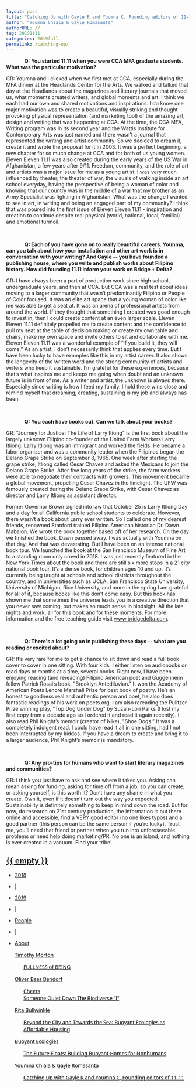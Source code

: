 ```yaml
---
layout: post
title: "Catching Up with Gayle R and Youmna C, Founding editors of 11-11"
author: "Youmna Chlala & Gayle Romasanta"
authorURL: //
tag: 20191111
categories: 2019fall
permalink: /catching-up/
---
```



<span style="font-weight:700;padding-left: 50px;">Q: You started 11.11 when you were CCA MFA graduate students. What was the particular motivation? </span>

GR: Youmna and I clicked when we first met at CCA, especially during the MFA dinner at the Headlands Center for the Arts. We walked and talked that day at the Headlands about the magazines and literary journals that moved us, what moments created writers, and global moments and art. I think we each had our own and shared motivations and inspirations. I do know one major motivation was to create a beautiful, visually striking and thought provoking physical representation (and marketing tool) of the amazing art, design and writing that was happening at CCA. At the time, the CCA MFA, Writing program was in its second year and the Wattis Institute for Contemporary Arts was just named and there wasn’t a journal that represented the writing and artist community. So we decided to dream it, create it and wrote the proposal for it in 2003.  It was a perfect beginning, a new chapter for so much change at CCA and for both of us young women. Eleven Eleven 11.11 was also created during the early years of the US War in Afghanistan, a few years after 9/11. Freedom, community, and the role of art and artists was a major issue for me as a young artist. I was very much influenced by theater, the theater of war, the visuals of walking inside an art school everyday, having the perspective of being a woman of color and knowing that our country was in the middle of a war that my brother as an Army Specialist was fighting in Afghanistan. What was the change I wanted to see in art, in writing and being an engaged part of my community? I think that was poured into the first issue of Eleven Eleven 11.11 - inspiration and creation to continue despite real physical (world, national, local, familial) and emotional turmoil. 
 
 
<br>
 
 
<span style="font-weight:700;padding-left: 50px;">Q: Each of you have gone on to really beautiful careers. Younma, can you talk about how your installation and other art work is in conversation with your writing? And Gayle -- you have founded a publishing house, where you write and publish works about Filipino history. How did founding 11.11 inform your work on Bridge + Delta?</span>
 
 
GR: I have always been a part of production work since high school, undergraduate years, and then at CCA. But CCA was a real test about ideas moving to a larger community that wasn’t predominantly Filipino or People of Color focused. It was an elite art space that a young woman of color like me was able to get a seat at. It was an arena of professional artists from around the world. If they thought that something I created was good enough to invest in, then I could create content at an even larger scale. Eleven Eleven 11.11 definitely propelled me to create content and the confidence to pull my seat at the table of decision making or create my own table and chairs, make my own space and invite others to sit and collaborate with me. Eleven Eleven 11.11 was a wonderful example of “If you build it, they will come.” As an artist, I don’t necessarily think that applies every time. But I have been lucky to have examples like this in my artist career. It also shows the longevity of the written word and the strong community of artists and writers who keep it sustainable. I’m grateful for these experiences, because that’s what inspires me and keeps me going when doubt and an unknown future is in front of me. As a writer and artist, the unknown is always there. Especially since writing is how I feed my family. I hold these wins close and remind myself that dreaming, creating, sustaining is my job and always has been. 

<br>
 
 
<span style="font-weight:700;padding-left: 50px;">Q: You each have books out. Can we talk about your books?</span>
 
GR:  "Journey for Justice: The Life of Larry Itiong" is the first book about the largely unknown Filipino co-founder of the United Farm Workers Larry Itliong. Larry Itliong was an immigrant and worked the fields. He became a labor organizer and was a community leader when the Filipinos began the Delano Grape Strike on September 8, 1965. One week after starting the grape strike, Itliong called Cesar Chavez and asked the Mexicans to join the Delano Grape Strike. After five long years of the strike, the farm workers were able to negotiate their contracts with growers. This movement became a global movement, propelling Cesar Chavez in the limelight. The UFW was famously created during the Delano Grape Strike, with Cesar Chavez as director and Larry Itliong as assistant director. 
 
Former Governor Brown signed into law that October 25 is Larry Itliong Day and a day for all California public school students to celebrate. However, there wasn’t a book about Larry ever written. So I called one of my dearest friends, renowned Stanford trained Filipino American historian Dr. Dawn Mabalon. We wrote the book together based off of her research. On the day we finished the book, Dawn passed away. I was actually with Youmna on that day. And that was devastating. But I have been on an intense national book tour. We launched the book at the San Francisco Museum of Fine Art to a standing room only crowd in 2018. I was just recently featured in the New York Times about the book and there are still six more stops in a 21 city national book tour. It’s a dense book, for children ages 10 and up. It’s currently being taught at schools and school districts throughout the country, and in universities such as UCLA, San Francisco State University, University of Michigan, Rice University, and more in the spring.I am grateful for all of it, because books like this don’t come easy. But this book has shown me that sometimes the universe leads you in a creative direction that you never saw coming, but makes so much sense in hindsight. All the late nights and work, all for this book and for these moments. For more information and the free teaching guide visit www.bridgedelta.com. 
 
<br>

<span style="font-weight:700;padding-left: 50px;">Q: There's a lot going on in publishing these days -- what are you reading or excited about?</span>
 
GR: It’s very rare for me to get a chance to sit down and read a full book cover to cover in one sitting. With four kids, I either listen on audiobooks or read days or months at a time, several books. Right now, I have been enjoying reading (and rereading) Filipino American poet and Guggenheim fellow Patrick Rosal’s book, "Brooklyn Antediluvian." It won the Academy of American Poets Lenore Marshall Prize for best book of poetry. He’s an honest to goodness real and authentic person and poet, he also does fantastic readings of his work on poets.org. I am also rereading the Pulitzer Prize winning play, "Top Dog Under Dog" by Suzan-Lori Parks (I lost my first copy from a decade ago so I ordered it and read it again recently). I also read Phil Knight’s memoir (creator of Nike), "Shoe Dogs.” It was a completely indulgent read. I could have read it all in one sitting, had I not been interrupted by my kiddos. If you have a dream to create and bring it to a larger audience, Phil Knight’s memoir is mandatory. 
 
 <br>
 
<span style="font-weight:700;padding-left: 50px;">Q: Any pro-tips for humans who want to start literary magazines and communities?</span>
 
GR: I think you just have to ask and see where it takes you. Asking can mean asking for funding, asking for time off from a job, so you can create, or asking yourself, is this worth it? Don’t have any shame in what you create. Own it, even if it doesn’t turn out the way you expected. Sustainability is definitely something to keep in mind down the road. But for now, do research on 21st century production, the information is out there online and accessible, find a VERY good editor (no one likes typos) and a good partner (this person can be the same person if you’re lucky). Trust me, you’ll need that friend or partner when you run into unforeseeable problems or need help doing marketing/PR. No one is an island, and nothing is ever created in a vacuum. Find your tribe!   



<!-- End of page -->
<!-- Start of Bottom Footer -->


<nav class="nav justify-content-center" style="box-shadow: 0 2px 2px -2px rgba(0,0,0,0);">
  <div class="nav-container">
    <a href="{{ site.baseurl }}/">
      <h2 class="nav-title">{{ empty }}</h2>
    </a>
    <ul style="position: relative">
      <!-- <li><a href="{{ site.baseurl }}/">Issue</a></li> -->
      <li class="nav-item"><a class="nav-link" href="{{ '/2018-fall' | prepend: site.baseurl }}">2018</a></li>
      <li class="nav-item"><p>|</p></li>
      <li class="nav-item"><a class="nav-link" href="{{ '/2019-fall' | prepend: site.baseurl }}">2019</a></li>
      <li class="nav-item"><p>|</p></li>
      <li class="nav-item"><a class="nav-link" href="{{ '/people' | prepend: site.baseurl }}">People</a></li>
      <li class="nav-item"><p>|</p></li>
      <li class="nav-item"><a class="nav-link" href="{{ '/about' | prepend: site.baseurl }}">About</a></li>
    </ul>
  </div>
</nav>



  <section id="sec4">
    <div class="row">
      <div class="col-md-3">
        <ul>
          <li style="font-family: 'Work Sans','Segoe UI',Helvetica,Arial,sans-serif;list-style-type: none;"><a style="color:#000;" href="{{site.baseurl}}/timothy-morton/">Timothy Morton</a></li>
          <ul>
            <li style="font-family: 'Work Sans','Segoe UI',Helvetica,Arial,sans-serif;list-style-type: none;"><a style="color:#000;" href="{{site.baseurl}}/fullness-of-being/">FULLNESS of BEING</a></li>
          </ul>
        </ul>
      </div>
      <div class="col-md-3">
        <ul>
          <li style="font-family: 'Work Sans','Segoe UI',Helvetica,Arial,sans-serif;list-style-type: none;"><a style="color:#000;" href="{{site.baseurl}}/oliver-bendorf/">Oliver Baez Bendorf</a></li>
          <ul>
            <li style="font-family: 'Work Sans','Segoe UI',Helvetica,Arial,sans-serif;list-style-type: none;"><a style="color:#000;" href="{{site.baseurl}}/cheers/">Cheers</a></li>
            <li style="font-family: 'Work Sans','Segoe UI',Helvetica,Arial,sans-serif;list-style-type: none;"><a style="color:#000;" href="{{site.baseurl}}/someone-quiet-down-the-biodiverse/">Someone Quiet Down The Biodiverse “I”</a></li>
          </ul>
        </ul>
      </div>
        <div class="col-md-3">
        <ul>
          <li style="font-family: 'Work Sans','Segoe UI',Helvetica,Arial,sans-serif;list-style-type: none;"><a style="color:#000;" href="{{site.baseurl}}/rita-bullwinkle/">Rita Bullwinkle</a></li>
          <ul>
            <li style="font-family: 'Work Sans','Segoe UI',Helvetica,Arial,sans-serif;list-style-type: none;"><a style="color:#000;" href="{{site.baseurl}}/beyond-the-city-and-towards-the-sea/">Beyond the City and Towards the Sea: Buoyant Ecologies as Affordable Housing</a></li>
          </ul>
        </ul>
      </div>
        <div class="col-md-3">
        <ul>
          <li style="font-family: 'Work Sans','Segoe UI',Helvetica,Arial,sans-serif;list-style-type: none;"><a style="color:#000;" href="{{site.baseurl}}/buoyant-ecologies/">Buoyant Ecologies</a></li>
          <ul>
            <li style="font-family: 'Work Sans','Segoe UI',Helvetica,Arial,sans-serif;list-style-type: none;"><a style="color:#000;" href="{{site.baseurl}}/the-future-floats/">The Future Floats: Building Buoyant Homes for Nonhumans</a></li>
          </ul>
        </ul>
      </div>
      <div class="col-md-3">
        <ul>
          <li style="font-family: 'Work Sans','Segoe UI',Helvetica,Arial,sans-serif;list-style-type: none;"><a style="color:#000;" href="{{site.baseurl}}/youmna-chlala/">Youmna Chlala</a> & <a style="color:#000;" href="{{site.baseurl}}/gayle-romasanta/">Gayle Romasanta</a></li>
          <ul>
            <li style="font-family: 'Work Sans','Segoe UI',Helvetica,Arial,sans-serif;list-style-type: none;"><a style="color:#000;" href="{{site.baseurl}}/catching-up/">Catching Up with Gayle R and Youmna C, Founding editors of 11-11</a></li>
          </ul>
        </ul>
      </div>
    </div>
  </section>